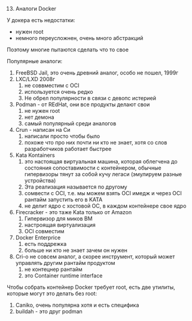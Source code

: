 13. Аналоги Docker

У докера есть недостатки:
- нужен root
- немного переусложнен, очень много абстракций

Поэтому многие пытаются сделать что то свое

Популярные аналоги:
1. FreeBSD Jail, это очень древний аналог, особо не пошел, 1999г
2. LXC/LXD  2008г
   1. не соввместим с OCI
   2. используется очень редко 
   3. Не обрел популярности в связи с девопс истерией
3. Podman - от REdHat, они все продукты делают свои
   1. не нужен root
   2. нет демона
   3. самый популярный среди аналогов
4. Crun - написан на Си
   1. написали просто чтобы было
   2. похоже что про них почти ни кто не знает, хотя со слов разработчиков работает быстрее
5. Kata Kontainers
   1. это настоящая виртуальная машина, которая облегчена до состояния сопоставимости с 
      контейнером, обычные гипервизоры тянут за собой кучу легаси (эмулируем разные устройства)
   2. Эта реализация называется по другому
   3. сомвести с OCI, т.е. мы можем взять OCI имедж и через OCI рантайм запустить его в KATA
   4. не делит ядро с хостовой ОС, в каждом контейнере свое ядро
6. Firecracker - это таже Kata только от Amazon
   1. Гипервизор для миков ВМ
   2. настроящая виртуализация
   3. OCI совместим
7. Docker Enterprice
   1. есть поддрежка
   2. больше ни кто не знает зачем он нужен
8. Cri-o не совсем аналог, а скорее инструмент, который может управлять другим рантайм продуктом
   1. не контецнер рантайм
   2. это Container runtime interface

Чтобы собрать контейнер Docker требует root, есть две утилиты, которые могут это делать без root:
1. Caniko, очень популярна хотя и есть специфика
2. buildah - это друг podman
